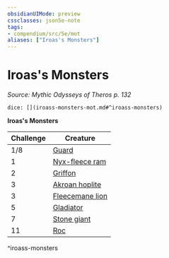 ```yaml
---
obsidianUIMode: preview
cssclasses: json5e-note
tags:
- compendium/src/5e/mot
aliases: ["Iroas's Monsters"]
---
```

# Iroas's Monsters
*Source: Mythic Odysseys of Theros p. 132* 

`dice: [](iroass-monsters-mot.md#^iroass-monsters)`

**Iroas's Monsters**

| Challenge | Creature |
|-----------|----------|
| 1/8 | [Guard](/2-Mechanics/CLI/bestiary/humanoid/guard.md) |
| 1 | [Nyx-fleece ram](/2-Mechanics/CLI/bestiary/monstrosity/nyx-fleece-ram-mot.md) |
| 2 | [Griffon](/2-Mechanics/CLI/bestiary/monstrosity/griffon.md) |
| 3 | [Akroan hoplite](/2-Mechanics/CLI/bestiary/humanoid/akroan-hoplite-mot.md) |
| 3 | [Fleecemane lion](/2-Mechanics/CLI/bestiary/monstrosity/fleecemane-lion-mot.md) |
| 5 | [Gladiator](/2-Mechanics/CLI/bestiary/humanoid/gladiator.md) |
| 7 | [Stone giant](/2-Mechanics/CLI/bestiary/giant/stone-giant.md) |
| 11 | [Roc](/2-Mechanics/CLI/bestiary/monstrosity/roc.md) |
^iroass-monsters